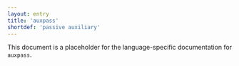 ```yaml
---
layout: entry
title: 'auxpass'
shortdef: 'passive auxiliary'
---
```


This document is a placeholder for the language-specific documentation
for `auxpass`.

